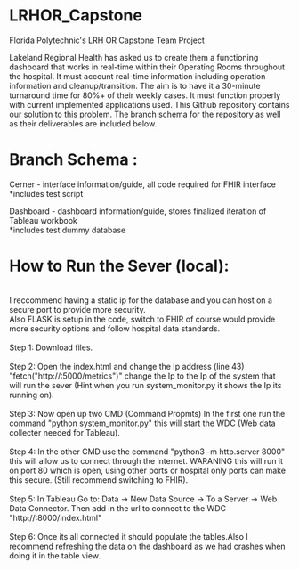 # LRHOR_Capstone
Florida Polytechnic's LRH OR Capstone Team Project

Lakeland Regional Health has asked us to create them a functioning dashboard that works in real-time within their Operating Rooms throughout the hospital. It must account real-time information including operation information and cleanup/transition. The aim is to have it a 30-minute turnaround time for 80%+ of their weekly cases. It must function properly with current implemented applications used. This Github repository contains our solution to this problem. The branch schema for the repository as well as their deliverables are included below. 


# Branch Schema : 

Cerner - interface information/guide, all code required for FHIR interface  <br>
*includes test script

Dashboard - dashboard information/guide, stores finalized iteration of Tableau workbook  <br>
*includes test dummy database 

# How to Run the Sever (local):
<br>
I reccommend having a static ip for the database and you can host on a secure port to provide more security. <br>
Also FLASK is setup in the code, switch to FHIR of course would provide more security options and follow hospital data standards. <br>
<br>
Step 1: Download files. <br>
<br>
Step 2: Open the index.html and change the Ip address (line 43)  "fetch("http://<IP-OF-HOST>:5000/metrics")" change the Ip to the Ip of the system that will run the sever (Hint when you run system_monitor.py it shows the Ip its running on). <br>
<br>
Step 3: Now open up two CMD (Command Propmts) In the first one run the command "python system_monitor.py" this will start the WDC (Web data collecter needed for Tableau). <br>
<br>
Step 4: In the other CMD use the command "python3 -m http.server 8000" this will allow us to connect through the internet. WARANING this will run it on port 80 which is open, using other ports or hospital only ports can make this secure. (Still recommend switching to FHIR). <br>
<br>
Step 5: In Tableau Go to: Data -> New Data Source -> To a Server -> Web Data Connector. Then add in the url to connect to the WDC "http://<IP-OF-HOST>:8000/index.html" <br>
<br>
Step 6: Once its all connected it should populate the tables.Also I recommend refreshing the data on the dashboard as we had crashes when doing it in the table view. <br>
<br>
